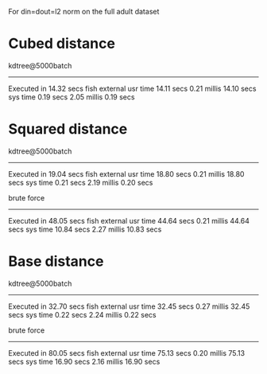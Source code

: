For din=dout=l2 norm on the full adult dataset

# Cubed distance

kdtree@5000batch
________________________________________________________
Executed in   14.32 secs    fish           external
   usr time   14.11 secs    0.21 millis   14.10 secs
   sys time    0.19 secs    2.05 millis    0.19 secs


# Squared distance

kdtree@5000batch
________________________________________________________
Executed in   19.04 secs    fish           external
   usr time   18.80 secs    0.21 millis   18.80 secs
   sys time    0.21 secs    2.19 millis    0.20 secs

brute force
________________________________________________________
Executed in   48.05 secs    fish           external
   usr time   44.64 secs    0.21 millis   44.64 secs
   sys time   10.84 secs    2.27 millis   10.83 secs


# Base distance

kdtree@5000batch
________________________________________________________
Executed in   32.70 secs    fish           external
   usr time   32.45 secs    0.27 millis   32.45 secs
   sys time    0.22 secs    2.24 millis    0.22 secs

brute force
________________________________________________________
Executed in   80.05 secs    fish           external
   usr time   75.13 secs    0.20 millis   75.13 secs
   sys time   16.90 secs    2.16 millis   16.90 secs
